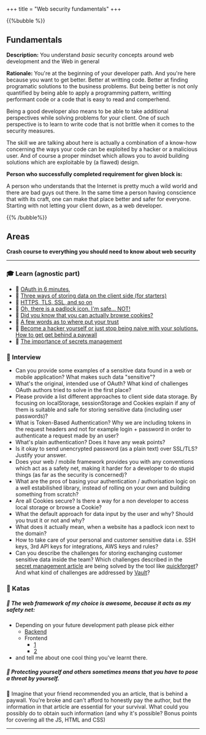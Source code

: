 +++
title = "Web security fundamentals"
+++

{{%bubble %}}

## Fundamentals

**Description:** You understand *basic* security concepts around web development and the Web in general

**Rationale:**
You're at the beginning of your developer path. And you're here because you want to get better. Better at writting code. Better at finding programatic solutions to the business problems. But being better is not only quantified by being able to apply a programming pattern, writting performant code or a code that is easy to read and comperhend.

Being a good developer also means to be able to take additional perspectives while solving problems for your client. One of such perspective is to learn to write code that is not brittle when it comes to the security measures.

The skill we are talking about here is actually a combination of a know-how concerning the ways your code can be exploited by a hacker or a malicious user. And of course a proper mindset which allows you to avoid building solutions which are exploitable by (a flawed) design. 

**Person who successfully completed requirement for given block is:** 

A person who understands that the Internet is pretty much a wild world and there are bad guys out there. In the same time a person having conscience that with its craft, one can make that place better and safer for everyone.
Starting with not letting your client down, as a web developer. 

{{% /bubble%}}

## Areas

**Crash course to everything you should need to know about web security**

---

### 🎓 Learn (agnostic part)

- 📗 [OAuth in 6 minutes](https://www.youtube.com/watch?v=KT8ybowdyr0),
- 📗 [Three ways of storing data on the client side (for starters)](https://krishankantsinghal.medium.com/local-storage-vs-session-storage-vs-cookie-22655ff75a8)
- 📗 [HTTPS, TLS, SSL, and so on](https://kinsta.com/knowledgebase/tls-vs-ssl)
- 📗 [Oh, there is a padlock icon. I'm safe... NOT!](https://niebezpiecznik.pl/post/przestan-sprawdzac-czy-strony-maja-klodki/)
- 📗 [Did you know that you can actually browse cookies?](https://www.troyhunt.com/how-to-build-and-how-not-to-build/)
- 📗 [A few words as to where put your trust](https://www.codebyamir.com/blog/never-trust-data-from-the-browser)
- 📗 [Become a hacker yourself or just stop being naive with your solutions. How to get get behind a paywall](https://medium.datadriveninvestor.com/how-to-bypass-any-paywall-for-free-df87832cbff7)
- 📗 [The importance of secrets management](https://www.ekransystem.com/en/blog/secrets-management)

### 🎤 Interview

- Can you provide some examples of a sensitive data found in a web or mobile application? What makes such data "sensitive"?
- What's the original, intended use of OAuth? What kind of challenges OAuth authors tried to solve in the first place?
- Please provide a list different approaches to client side data storage. By focusing on localStorage, sessionStorage and Cookies explain if any of them is suitable and safe for storing sensitive data (including user passwords)?
- What is Token-Based Authentication? Why we are including tokens in the request headers and not for example login + password in order to authenticate a request made by an user?
- What's plain authentication? Does it have any weak points?
- Is it okay to send unencrypted password (as a plain text) over SSL/TLS? Justify your answer.
- Does your web / mobile framework provides you with any conventions which act as a safety net, making it harder for a developer to do stupid things (as far as the security is concerned)?
- What are the pros of basing your authentication / authorisation logic on a well estabilished library, instead of rolling on your own and building something from scratch?
- Are all Cookies secure? Is there a way for a non developer to access local storage or browse a Cookie?
- What the default approach for data input by the user and why? Should you trust it or not and why?
- What does it actually mean, when a website has a padlock icon next to the domain?
- How to take care of your personal and customer sensitive data i.e. SSH keys, 3rd API keys for integrations, AWS keys and rules?
- Can you describe the challenges for storing exchanging customer sensitive data inside the team? Which challenges described in the [secret management article](https://www.ekransystem.com/en/blog/secrets-management) are being solved by the tool like [quickforget](https://quickforget.com/)? And what kind of challenges are addressed by [Vault](https://www.vaultproject.io/)?

 ### 📝 Katas

 ##### 📗 The web framework of my choice is awesome, because it acts as my safety net:
 - Depending on your future development path please pick either
     - [Backend](https://guides.rubyonrails.org/security.html)
     - Frontend
         - [1](https://snyk.io/blog/10-react-security-best-practices/)
         - [2](https://relevant.software/blog/react-js-security-guide/)
 - and tell me about one cool thing you've learnt there.
 
 ##### 📗 Protecting yourself and others sometimes means that you have to pose a threat by yourself.
 📗 Imagine that your friend recommended you an article, that is behind a paywall. You're broke and can't afford to honestly pay the author, but the information in that article are essential for your survival. What could you possibly do to obtain such information (and why it's possible? Bonus points for covering all the JS, HTML and CSS)

---
